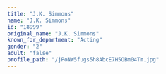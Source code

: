 ```yaml
---
title: "J.K. Simmons"
name: "J.K. Simmons"
id: "18999"
original_name: "J.K. Simmons"
known_for_department: "Acting"
gender: "2"
adult: "false"
profile_path: "/jPoNW5fugs5h8AbcE7H5OBm04Tm.jpg"
---
```

